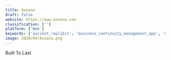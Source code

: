 ```yaml
---
title: Axxana
draft: false 
website: https://www.axxana.com
classification: ['']
platform: ['Web']
keywords: ['axcient_replibit', 'business_continuity_management_app', 'catalyst', 'clearview', 'datto_alto', 'datto_siris', 'enablon_business_continuity_management', 'logicmanager', 'ontap_data_management_software', 'probax_control', 'rpx_recovery_planner', 'sai360']
image: 2020/04/Axxana.png
---
```

Built To Last